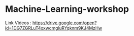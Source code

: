 # Machine-Learning-workshop
Link Videos : https://drive.google.com/open?id=1DG7ZGRLuT4oxwcmgluRYqknm9KJ4MzHw
